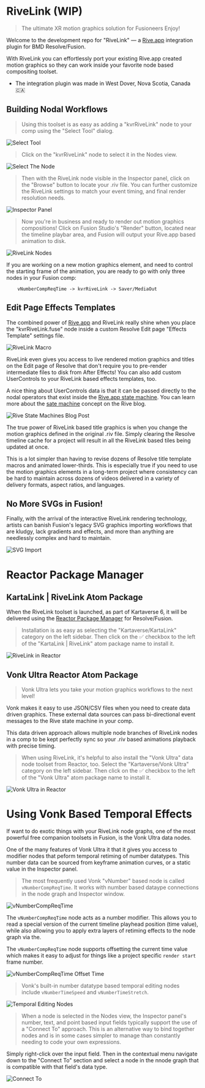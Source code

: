 # RiveLink (WIP)

> The ultimate XR motion graphics solution for Fusioneers
> Enjoy!
>

Welcome to the development repo for "RiveLink" — a [Rive.app](https://rive.app/) integration plugin for BMD Resolve/Fusion. 

With RiveLink you can effortlessly port your existing Rive.app created motion graphics so they can work inside your favorite node based compositing toolset.

- The integration plugin was made in West Dover, Nova Scotia, Canada 🇨🇦

## Building Nodal Workflows

> Using this toolset is as easy as adding a "kvrRiveLink" node to your comp using the "Select Tool" dialog.

![Select Tool](Images/rivelink-select-tool.png)

> Click on the "kvrRiveLink" node to select it in the Nodes view.

![Select The Node](Images/rivelink-single-node.png)

> Then with the RiveLink node visible in the Inspector panel, click on the "Browse" button to locate your .riv file. You can further customize the RiveLink settings to match your event timing, and final render resolution needs. 

![Inspector Panel](Images/rivelink-inspector.png)

>  Now you're in business and ready to render out motion graphics compositions! Click on Fusion Studio's "Render" button, located near the timeline playbar area, and Fusion will output your Rive.app based animation to disk.

![RiveLink Nodes](Images/rivelink-screenshot.png)

If you are working on a new motion graphics element, and need to control the starting frame of the animation, you are ready to go with only three nodes in your Fusion comp:

		vNumberCompReqTime -> kvrRiveLink -> Saver/MediaOut

## Edit Page Effects Templates

The combined power of [Rive.app](https://rive.app/features) and RiveLink really shine when you place the "kvrRiveLink.fuse" node inside a custom Resolve Edit page "Effects Template" settings file. 

![RiveLink Macro](Images/rivelink-effects-template.png)

RiveLink even gives you access to live rendered motion graphics and titles on the Edit page of Resolve that don't require you to pre-render intermediate files to disk from After Effects! You can also add custom UserControls to your RiveLink based effects templates, too.

A nice thing about UserControls data is that it can be passed directly to the nodal operators that exist inside the [Rive.app state machine](https://help.rive.app/editor/state-machine). You can learn more about the [sate machine](https://rive.app/blog/state-machines-make-iteration-a-breeze-for-designers-and-developers) concept on the Rive blog.

![Rive State Machines Blog Post](Images/rive-state-machine-blog-post.png)

The true power of RiveLink based title graphics is when you change the motion graphics defined in the original .riv file. Simply clearing the Resolve timeline cache for a project will result in all the RiveLink based tiles being updated at once. 

This is a lot simpler than having to revise dozens of Resolve title template macros and animated lower-thirds. This is especially true if you need to use the motion graphics elements in a long-term project where consistency can be hard to maintain across dozens of videos delivered in a variety of delivery formats, aspect ratios, and languages.

## No More SVGs in Fusion!

Finally, with the arrival of the interactive RiveLink rendering technology, artists can banish Fusion's legacy SVG graphics importing workflows that are kludgy, lack gradients and effects, and more than anything are needlessly complex and hard to maintain.

![SVG Import](Images/fusion-svg-import.png)

# Reactor Package Manager

## KartaLink | RiveLink Atom Package

When the RiveLink toolset is launched, as part of Kartaverse 6, it  will be delivered using the [Reactor Package Manager](https://kartaverse.github.io/Reactor-Docs/#/reactor) for Resolve/Fusion.

> Installation is as easy as selecting the "Kartaverse/KartaLink" category on the left sidebar. Then click on the ✅ checkbox to the left of the "KartaLink | RiveLink" atom package name to install it.

![RiveLink in Reactor](Images/rivelink-reactor.png)


## Vonk Ultra Reactor Atom Package

> Vonk Ultra lets you take your motion graphics workflows to the next level!

Vonk makes it easy to use JSON/CSV files when you need to create data driven graphics.  These external data sources can pass bi-directional event messages to the Rive state machine in your comp. 

This data driven approach allows multiple node branches of RiveLink nodes in a comp to be kept perfectly sync so your .riv based animations playback with precise timing.

> When using RiveLink, it's helpful to also install the "Vonk Ultra" data node toolset from Reactor, too. Select the "Kartaverse/Vonk Ultra" category on the left sidebar. Then click on the ✅ checkbox to the left of the "Vonk Ultra" atom package name to install it.

![Vonk Ultra in Reactor](Images/vonk-reactor.png)


# Using Vonk Based Temporal Effects

If want to do exotic things with your RiveLink node graphs, one of the most powerful free companion toolsets in Fusion, is the Vonk Ultra data nodes.

One of the many features of Vonk Ultra it that it gives you access to modifier nodes that peform temporal retiming of number datatypes. This number data can be sourced from keyframe animation curves, or a static value in the Inspector panel.

> The most frequently used Vonk "vNumber" based node is called `vNumberCompReqTime`. It works with number based dataype connections in the node graph and Inspector window. 

![vNumberCompReqTime](Images/vNumberCompReqTime.png)

The `vNumberCompReqTime` node acts as a number modifier. This allows you to read a special version of the current timeline playhead position (time value), while also allowing you to apply extra layers of retiming effects to the node graph via the.

The `vNumberCompReqTime` node supports offsetting the current time value which makes it easy to adjust for things like a project specific `render start` frame number.

![vNumberCompReqTime Offset Time](Images/vNumberCompReqTime-Inspector.png)

> Vonk's built-in number datatype based temporal editing nodes include `vNumberTimeSpeed` and `vNumberTimeStretch`.

![Temporal Editing Nodes](Images/vNumberTime-Select-Tool.png)

> When a node is selected in the Nodes view, the Inspector panel's number, text, and point based input fields typically support the use of a "Connect To" approach. This is an alternative way to bind together nodes and is in some cases simpler to manage than constantly needing to code your own expressions.

Simply right-click over the input field. Then in the contextual menu navigate down to the "Connect To" section and select a node in the nnode graph that is compatible with that field's data type.

![Connect To](Images/vonk-connect-to.png)
